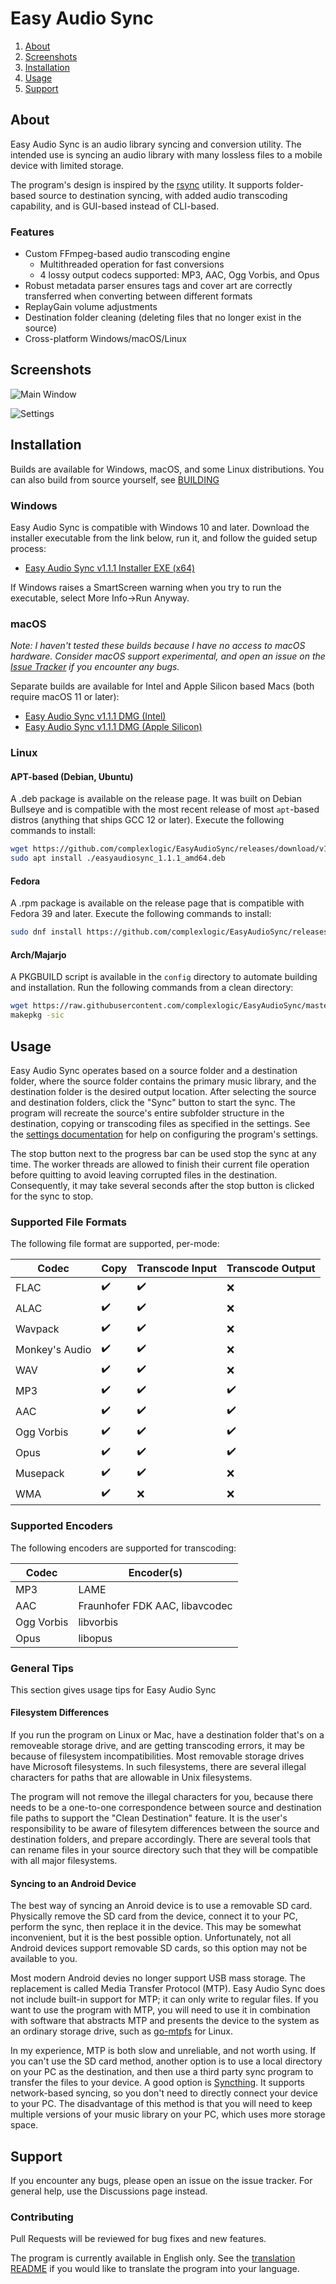 # Easy Audio Sync
1. [About](#about)
2. [Screenshots](#screenshots)
3. [Installation](#installation)
4. [Usage](#usage)
5. [Support](#support)

## About
Easy Audio Sync is an audio library syncing and conversion utility. The intended use is syncing an audio library with many lossless files to a mobile device with limited storage.

The program's design is inspired by the [rsync](https://github.com/WayneD/rsync) utility. It supports folder-based source to destination syncing, with added audio transcoding capability, and is GUI-based instead of CLI-based.

### Features
- Custom FFmpeg-based audio transcoding engine
  - Multithreaded operation for fast conversions
  - 4 lossy output codecs supported: MP3, AAC, Ogg Vorbis, and Opus
- Robust metadata parser ensures tags and cover art are correctly transferred when converting between different formats
- ReplayGain volume adjustments
- Destination folder cleaning (deleting files that no longer exist in the source)
- Cross-platform Windows/macOS/Linux

## Screenshots
![Main Window](https://github.com/complexlogic/EasyAudioSync/assets/95071366/e32beb0c-2f07-4b39-a75f-93ed6226c014)

![Settings](https://github.com/complexlogic/EasyAudioSync/assets/95071366/9f4bcc67-995f-4f74-b533-13581e2bbd92)

## Installation
Builds are available for Windows, macOS, and some Linux distributions. You can also build from source yourself, see [BUILDING](docs/building.md)

### Windows
Easy Audio Sync is compatible with Windows 10 and later. Download the installer executable from the link below, run it, and follow the guided setup process:
- [Easy Audio Sync v1.1.1 Installer EXE (x64)](https://github.com/complexlogic/EasyAudioSync/releases/download/v1.1/easyaudiosync-1.1.1-setup.exe)

If Windows raises a SmartScreen warning when you try to run the executable, select More Info->Run Anyway.

### macOS
*Note: I haven't tested these builds because I have no access to macOS hardware. Consider macOS support experimental, and open an issue on the [Issue Tracker](https://github.com/complexlogic/EasyAudioSync/issues) if you encounter any bugs.*

Separate builds are available for Intel and Apple Silicon based Macs (both require macOS 11 or later):
- [Easy Audio Sync v1.1.1 DMG (Intel)](https://github.com/complexlogic/EasyAudioSync/releases/download/v1.1.1/easyaudiosync-1.1.1-x86_64.dmg)
- [Easy Audio Sync v1.1.1 DMG (Apple Silicon)](https://github.com/complexlogic/EasyAudioSync/releases/download/v1.1.1/easyaudiosync-1.1.1-arm64.dmg)

### Linux
#### APT-based (Debian, Ubuntu)
A .deb package is available on the release page. It was built on Debian Bullseye and is compatible with the most recent release of most `apt`-based distros (anything that ships GCC 12 or later). Execute the following commands to install:

```bash
wget https://github.com/complexlogic/EasyAudioSync/releases/download/v1.1.1/easyaudiosync_1.1.1_amd64.deb
sudo apt install ./easyaudiosync_1.1.1_amd64.deb
```

#### Fedora
A .rpm package is available on the release page that is compatible with Fedora 39 and later. Execute the following commands to install:

```bash
sudo dnf install https://github.com/complexlogic/EasyAudioSync/releases/download/v1.1.1/easyaudiosync-1.1.1-1.x86_64.rpm
```

#### Arch/Majarjo
A PKGBUILD script is available in the `config` directory to automate building and installation. Run the following commands from a clean directory:

```bash
wget https://raw.githubusercontent.com/complexlogic/EasyAudioSync/master/config/PKGBUILD
makepkg -sic
```
## Usage
Easy Audio Sync operates based on a source folder and a destination folder, where the source folder contains the primary music library, and the destination folder is the desired output location. After selecting the source and destination folders, click the "Sync" button to start the sync. The program will recreate the source's entire subfolder structure in the destination, copying or transcoding files as specified in the settings. See the [settings documentation](docs/settings.md) for help on configuring the program's settings.

The stop button next to the progress bar can be used stop the sync at any time. The worker threads are allowed to finish their current file operation before quitting to avoid leaving corrupted files in the destination. Consequently, it may take several seconds after the stop button is clicked for the sync to stop.

### Supported File Formats
The following file format are supported, per-mode:

| Codec          | Copy               | Transcode Input    | Transcode Output   |
| -------------- | ------------------ | ------------------ | ------------------ |
| FLAC           | :heavy_check_mark: | :heavy_check_mark: | :x:                |
| ALAC           | :heavy_check_mark: | :heavy_check_mark: | :x:                |
| Wavpack        | :heavy_check_mark: | :heavy_check_mark: | :x:                |
| Monkey's Audio | :heavy_check_mark: | :heavy_check_mark: | :x:                |
| WAV            | :heavy_check_mark: | :heavy_check_mark: | :x:                |
| MP3            | :heavy_check_mark: | :heavy_check_mark: | :heavy_check_mark: |
| AAC            | :heavy_check_mark: | :heavy_check_mark: | :heavy_check_mark: |
| Ogg Vorbis     | :heavy_check_mark: | :heavy_check_mark: | :heavy_check_mark: |
| Opus           | :heavy_check_mark: | :heavy_check_mark: | :heavy_check_mark: |
| Musepack       | :heavy_check_mark: | :heavy_check_mark: | :x:                |
| WMA            | :heavy_check_mark: | :x:                | :x:                |

### Supported Encoders
The following encoders are supported for transcoding:

| Codec        | Encoder(s)                     |
| ------------ | ------------------------------ |
| MP3          | LAME                           |
| AAC          | Fraunhofer FDK AAC, libavcodec |
| Ogg Vorbis   | libvorbis                      |
| Opus         | libopus                        |

### General Tips
This section gives usage tips for Easy Audio Sync

#### Filesystem Differences
If you run the program on Linux or Mac, have a destination folder that's on a removeable storage drive, and are getting transcoding errors, it may be because of filesystem incompatibilities. Most removable storage drives have Microsoft filesystems. In such filesystems, there are several illegal characters for paths that are allowable in Unix filesystems.

The program will not remove the illegal characters for you, because there needs to be a one-to-one correspondence between source and destination file paths to support the "Clean Destination" feature. It is the user's responsibility to be aware of filesytem differences between the source and destination folders, and prepare accordingly. There are several tools that can rename files in your source directory such that they will be compatible with all major filesystems.

#### Syncing to an Android Device
The best way of syncing an Anroid device is to use a removable SD card. Physically remove the SD card from the device, connect it to your PC, perform the sync, then replace it in the device. This may be somewhat inconvenient, but it is the best possible option. Unfortunately, not all Android devices support removable SD cards, so this option may not be available to you.

Most modern Android devies no longer support USB mass storage. The replacement is called Media Transfer Protocol (MTP). Easy Audio Sync does not include built-in support for MTP; it can only write to regular files. If you want to use the program with MTP, you will need to use it in combination with software that abstracts MTP and presents the device to the system as an ordinary storage drive, such as [go-mtpfs](https://github.com/hanwen/go-mtpfs) for Linux.

In my experience, MTP is both slow and unreliable, and not worth using. If you can't use the SD card method, another option is to use a local directory on your PC as the destination, and then use a third party sync program to transfer the files to your device. A good option is [Syncthing](https://github.com/syncthing/syncthing). It supports network-based syncing, so you don't need to directly connect your device to your PC. The disadvantage of this method is that you will need to keep multiple versions of your music library on your PC, which uses more storage space.

## Support
If you encounter any bugs, please open an issue on the issue tracker. For general help, use the Discussions page instead.

### Contributing
Pull Requests will be reviewed for bug fixes and new features.

The program is currently available in English only. See the [translation README](translations/README.md) if you would like to translate the program into your language.
